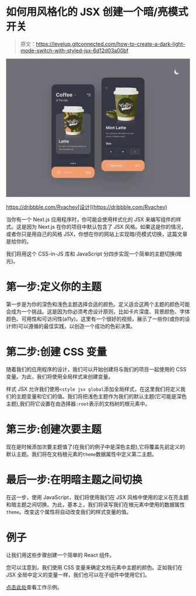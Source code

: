 # 如何用风格化的 JSX 创建一个暗/亮模式开关

> 原文：<https://levelup.gitconnected.com/how-to-create-a-dark-light-mode-switch-with-styled-jsx-6d12d03a00bf>

![](img/8b24d34fd1b4e67abd4cdb3681e80f98.png)

https://dribbble.com/Rvachev[设计](https://dribbble.com/Rvachev)

当你有一个 Next.js 应用程序时，你可能会使用样式化的 JSX 来编写组件的样式。这是因为 Next.js 在你的项目中默认包含了 JSX 风格。如果这是你的情况，或者你只是用自己的风格 JSX，你想在你的网站上实现暗/亮模式切换，这篇文章是给你的。

我们将用这个 CSS-in-JS 库和 JavaScript 分四步实现一个简单的主题切换(暗光)。

# 第一步:定义你的主题

第一步是为你的深色和浅色主题选择合适的颜色。定义适合这两个主题的颜色可能会成为一个挑战。这是因为你必须考虑设计原则，比如卡片深度、背景颜色、字体颜色、可用性和可访问性(a11y)。这里有一个很好的视频，展示了一些你(或你的设计师)可以遵循的最佳实践，以创造一个成功的色彩决策。

# 第二步:创建 CSS 变量

随着我们的应用程序的设计，我们可以开始创建将与我们的项目一起使用的 CSS 变量。为此，我们将使用全局样式来创建变量。

样式 JSX 允许我们使用`<style jsx global`添加全局样式，在这里我们将定义我们的主题变量和它们的值。我们将把浅色主题作为我们的默认主题(它可能是深色主题),我们将它设置在由选择器`:root`表示的文档树的根元素中。

# 第三步:创建次要主题

现在是时候添加次要主题值了(在我们的例子中是深色主题),它将覆盖先前定义的默认主题。我们将在文档根元素的`theme`数据属性中定义第二主题。

# 最后一步:在明暗主题之间切换

在这一步，使用 JavaScript，我们将使用我们在 JSX 风格中使用的定义在亮主题和暗主题之间切换。为此，基本上，我们将读写我们在根元素中使用的数据属性`theme`。改变这个属性将自动改变我们的样式变量的值。

# 例子

让我们用这些步骤创建一个简单的 React 组件。

您可以注意到，我们使用 CSS 变量来确定文档元素中主题的颜色。正如我们在 JSX 全局中定义的变量一样，我们也可以在子组件中使用它们。

[点击此处](https://stackblitz.com/edit/switch-themes-example?file=index.tsx)查看工作示例。